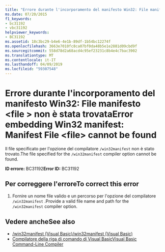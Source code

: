 ```yaml
---
title: "Errore durante l'incorporamento del manifesto Win32: File manifesto <file> non è stata trovata"
ms.date: 07/20/2015
f1_keywords:
- bc31192
- vbc31192
helpviewer_keywords:
- BC31192
ms.assetid: 18c3bc29-b4e6-4e1b-89df-1b54bc12274f
ms.openlocfilehash: 3663e7010fc8ca07bf0da48b5e1e2881d09cbd9f
ms.sourcegitcommit: 558d78d2a68acd4c95ef23231c8b4e4c7bac3902
ms.translationtype: MT
ms.contentlocale: it-IT
ms.lasthandoff: 04/09/2019
ms.locfileid: "59307548"
---
```

# <a name="error-embedding-win32-manifest-manifest-file-file-cannot-be-found"></a><span data-ttu-id="1fdf6-102">Errore durante l'incorporamento del manifesto Win32: File manifesto \<file > non è stata trovata</span><span class="sxs-lookup"><span data-stu-id="1fdf6-102">Error embedding Win32 manifest: Manifest File \<file> cannot be found</span></span>
<span data-ttu-id="1fdf6-103">Il file specificato per l'opzione del compilatore `/win32manifest` non è stato trovato.</span><span class="sxs-lookup"><span data-stu-id="1fdf6-103">The file specified for the `/win32manifest` compiler option cannot be found.</span></span>  
  
 <span data-ttu-id="1fdf6-104">**ID errore:** BC31192</span><span class="sxs-lookup"><span data-stu-id="1fdf6-104">**Error ID:** BC31192</span></span>  
  
## <a name="to-correct-this-error"></a><span data-ttu-id="1fdf6-105">Per correggere l'errore</span><span class="sxs-lookup"><span data-stu-id="1fdf6-105">To correct this error</span></span>  
  
1. <span data-ttu-id="1fdf6-106">Fornire un nome file valido e un percorso per l'opzione del compilatore `/win32manifest` .</span><span class="sxs-lookup"><span data-stu-id="1fdf6-106">Provide a valid file name and path for the `/win32manifest` compiler option.</span></span>  
  
## <a name="see-also"></a><span data-ttu-id="1fdf6-107">Vedere anche</span><span class="sxs-lookup"><span data-stu-id="1fdf6-107">See also</span></span>

- [<span data-ttu-id="1fdf6-108">/win32manifest (Visual Basic)</span><span class="sxs-lookup"><span data-stu-id="1fdf6-108">/win32manifest (Visual Basic)</span></span>](../../visual-basic/reference/command-line-compiler/win32manifest.md)
- [<span data-ttu-id="1fdf6-109">Compilatore della riga di comando di Visual Basic</span><span class="sxs-lookup"><span data-stu-id="1fdf6-109">Visual Basic Command-Line Compiler</span></span>](../../visual-basic/reference/command-line-compiler/index.md)
